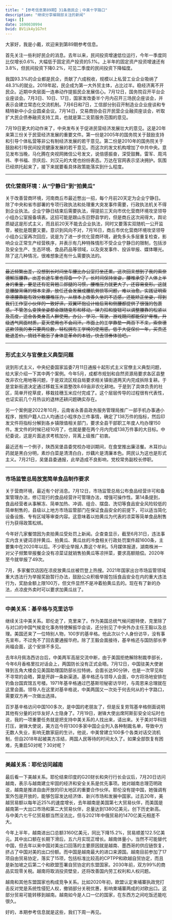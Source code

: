 ```yaml
---
title: "【参考信息第89期】31条救民企；中美十字路口"
description: "继续分享编辑部关注的新闻"
tags: []
date: 1690030994
bvid: BV1ik4y1G7nt
---
```

大家好，我是小戴，欢迎来到第89期参考信息。

首先关注一些利好民企的消息。去年以来，民间投资增速低位运行，今年一季度同比仅增长0.6%，大幅低于固定资产投资的5.1%。上半年的固定资产投资增速还有3.8%，但民间投资下降0.2%，可见二季度的民间投资下降幅度。

我国93.3%的企业都是民企，贡献了六成税收，规模以上私营工业企业吸纳了48.3%的就业。2019年起，民企成为第一大外贸主体，占比过半。稳经济离不开民企。近期中央层面一连串动作提振民企发展信心。7月12日，国务院召开平台企业座谈会。7月3日、10日、17日，国家发改委半个月内召开三场民企座谈会，并表示会建立常态化交流机制。7月6日和7日，工信部分别召开制造业企业座谈和专精特新中小企业圆桌会议。7月14日，交易商协会召开民营企业融资座谈会，听取扩大民企债券融资支持工具，也就是第二支箭服务范围的意见。

7月19日更大的动作来了，中央发布关于促进民营经济发展壮大的意见。这是20年来第三份关于民营经济发展的重要文件。第一份是2005年的国务院关于鼓励支持和引导个体私营等非公有制经济发展的若干意见。第二份是2010年的国务院关于鼓励和引导民间投资健康发展的若干意见。而这次的发文机构增加了中共中央。意见发布当晚，马化腾在央视网微信公号发文，说倍感振奋，深受鼓舞。雷军、周鸿祎、李书福、宗庆后、刘汉元的大佬也纷纷表态。万达在官网表示坚决拥护。氛围已经烘托起来了，接下来就要看具体政策能落实到什么程度。

---

### 优化营商环境：从“宁静日”到“拍黄瓜”

关于改善营商环境，河南商丘市最近憋出一招，每个月前20天定为企业宁静日。除了中央和省市部署的专项行政执法和处理重大突发事件需要，行政执法机关不得到企业执法。企业宁静日结束后需要执法，得提前三天向市优化营商环境攻坚领导小组办公室报备填表。这招可能是跟山东巨野县学的，但是商丘这次闹得大，舆论质疑这是形式主义，而且前20天不能去企业执法，同时又要落实双随机一公开监管，被批是既要又要。意识到风向不对，7月16日，商丘市优化营商环境攻坚领导小组办公室再次回应，说是为了进一步优化营商环境，避免多头多层重复检查，影响企业正常生产经营秩序，并表示有几种特殊情形不受企业宁静日的限制，包括涉及安全生产、生态环境、食品药品等领域，以及突发事件、投诉举报、媒体曝光。除了这几种情况，很难想象还有什么需要执法的。

---

<s>最近频繁出差，没想到长时间坐车腰比办公室打坐还累。这次回来想到了我的索奈德解压腰靠。出差长途车里也得备一个了。长时间保持坐姿，腰椎承受了人体上半身的重量，要是还有驼背翘二郎腿的习惯，腰椎压力就更大了，还容易变形。这就是腰酸背痛的根本来源，放任还会发展成腰肌劳损等问题，难以治愈。实践证明索奈德腰靠能有效分散腰椎压力，从根本上改善久坐的不适感，还能矫正坐姿，得到我们工作室小伙伴的一致好评。双翼环抱设计给后背和侧腰都提供了很强的包裹感。不管怎么变换坐姿都会跟随变形和移动。弹力扣和旋钮可以调整腰靠的松紧以及高度，适合各类身高人群使用。办公、学习、驾驶、游戏期间都能保护脊椎。升级透气网面材质，夏天使用也不会闷汗。市面上的工学靠垫一两百下不来，索奈德这款领我的券只要两位数，轻松拥有工学椅的使用感。低于大促保价一年，买贵还能退差价。搞钱不能忘了身体是革命的本钱，快去领券体验吧。</s>

---

### 形式主义与官僚主义典型问题

说到形式主义，中央纪委国家监委7月11日通报十起形式主义官僚主义典型问题，给大家介绍一下其中两个案例。今年5月，成都市规划和自然资源局要求各区县整改非农化用地等问题，于是双流区规自局要求相关镇街道两天内完成拆除复耕。于是宜新街道决定通过移栽玉米苗整改8.69亩非农化耕地。于是到了具体负责的社区，简单开挖草皮，移栽挂穗玉米应付完成了。这个层层传导的过程很有代表性，也证实前几个月热议的退林还耕问题确实存在。

另一个案例是2022年10月，云南省永善县政务服务管理局推广一部手机办事通小程序，按照户籍人口人均通过小程序办三件事情，确定了138万件的指标，然后印发文件将指标分解到各乡镇限值相关部门，要求全县干部职工年度人均办理150件。发文件的时候已经10月了，也就是要在两个月内完成138万件事的大目标。中纪委说，这是片面追求考核加分，背离上级推广初衷。

最近还有一个例子，陕西吴堡县委党校办培训期间，在食堂推出廉洁餐。木耳炒山药就是黑白分明，素炒白菜是清清白白，炒藕片是清廉本色。网民认为这也是形式主义。7月21日，吴堡县委通报，此举造成不良影响，党校常务副校长停职。

---

### 市场监管总局放宽简单食品制作要求

关于营商环境，最近有个好消息。7月12日，市场监管总局公布食品经营许可和备案管理办法，修订现行的食品经营许可管理办法，增强可操作性。第14条提到，食品经营者从事解冻、简单加热、冲调、组合、摆盘、洗切等食品安全风险较低的简单制售的，县级以上地方市场监管部门在保证食品安全的前提下，可以适当简化设备设施、专有区域等审查内容。这意味着以拍黄瓜为代表的凉菜等简单食品制售行为获得政策松绑。

今年好几家餐馆因为卖拍黄瓜受处罚上新闻。企查查显示，截至6月31日，违法事实内含关键词凉拌黄瓜、拍黄瓜、黄瓜丝的冷食相关行政处罚案件超1600条，主要集中在2020年以后。不少职业举报人靠这个牟利。5月媒体报道，湖南株洲一对父子频繁举报餐企没有凉菜证就销售拍黄瓜等凉拌菜，要求高额赔偿。2020年至今就举报了49次。

7月，多家餐饮店因在凉皮放黄瓜丝被罚登上热搜。2021年国家出台市场监管领域重大违法行为举报奖励暂行办法，鼓励公众积极举报包括食品安全在内的重大违法行为，奖励金额上限100万，但文件显然不是冲着拍黄瓜去的。现在有了新的办法，点凉皮外卖时可以要求加黄瓜丝了。

---

### 中美关系：基辛格与克里访华

继续关注中美关系。耶伦走了，克里来了。作为美国总统气候问题特使，克里除了与对口的中国气候变化事务特使解振华会谈，还分别见了中央外办主任王毅以及总理。美国还来了一位特别人物，100岁的基辛格。他此次以个人身份访华，没有事先宣布，不过免不了回去要通报华府。除了王毅会面接待，基辛格还与国防部长李尚福会面，这个安排不多见。

去年8月佩洛西访台后，中美两军高层交流中断，由于美国拒绝解除制裁李部长，今年6月香格里拉对话会上，两国防长没有正式会晤。7月12日，中国驻美大使谢锋到五角大楼会见美国助理国防部长拉特纳，会面长达90分钟，也是一次罕见和不寻常的会晤，算是开辟一条新渠道。基辛格还与领导人会面，中方将场地安排在钓鱼台国宾馆五号楼。1971年基辛格通过巴基斯坦秘密访华时，与周恩来总理就在这里会面。领导人在这里对基辛格说，中美两国又一次处于何去何从的十字路口，需要双方再一次做出选择。

百岁基辛格访问中国100多次，是中国的老朋友了，但是反复劳驾基辛格侧面说明其他有分量的对华友好人士隐身了。7月19日，谢锋大使出席阿斯彭安全论坛时也说，我的一项重要任务就是把支持中美关系的人找出来，请出来。关于美对华科技打压，谢锋大使说，美方迄今将1300多家中国企业列入各种制裁名单，导致中方无数人失业，影响无数家庭的生计。他说，中美曾建立100多个各类对话交流机制，但自2018年起被美方冻结，两国人民等待的时间太久了。如果全部恢复有困难，先重启50对呢？30对呢？

---

### 美越关系：耶伦访问越南

最后看一下美越关系。耶伦结束印度的G20财长和央行行长会议后，7月20日访问越南，表示与越南建立牢固的经济和安全关系是优先事项。她对越南总理范明政说，越南是推进自由开放的印太地区的重要合作伙伴。耶伦没有提中国，她强调有案外包是开放的，能够包容发达经济体、新兴市场和发展中国家。过去20年，美越贸易额以每年近25%的速度增长，去年越南是美国第七大贸易伙伴，而美国是越南第一大出口市场和第二大贸易伙伴，总量达到1380亿美元，创下历史新高。与中美六七千亿贸易额当然没法比，但与2021年中俄贸易的1470亿美元相差不大。

今年上半年，越南进出口总额3160亿美元，同比下降15.2%，贸易顺差122.5亿美元。其中出口额在长期下滑后，五六月实现正增长。越南体量小，当然不可能替代中国，但去年以来中国对美出口回落的主要原因就是越南、墨西哥的供应链恢复，挤占了中国对美的出口份额。而中国是越南最大的进口来源国。越南目前参加了17项自由贸易协定，落实了15项，包括标准比较高的CPTPP和欧越自贸协定，而且是新加坡之后第二个和欧盟签署自贸协定的东盟国家。2030年前，双方99%的商品实现零关税。越南将取消投资壁垒，还将改善国内劳工权利和人权问题。

越南和其他东盟国家也构成竞争关系。比如2020年初，欧盟认定柬埔寨执政党打击反对党是系统性侵犯人权，撤销部分关税优惠，影响柬埔寨两成的对欧出口。这部分贸易可能转移到越南。越南如今是人口一亿的国家，在东西方之间吃饭还能吃很久。

好的，本期参考信息就是这些，我们下周一再见。


